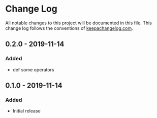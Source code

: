 # Change Log
All notable changes to this project will be documented in this file. This change log follows the conventions of [keepachangelog.com](http://keepachangelog.com/).

## 0.2.0 - 2019-11-14
### Added
- def some operators

## 0.1.0 - 2019-11-14
### Added
- Initial release

[Unreleased]: https://github.com/gnarroway/mongo-driver-3/compare/v0.2.0...HEAD
[0.2.0]: https://github.com/gnarroway/hato/compare/v0.1.0...v0.2.0
